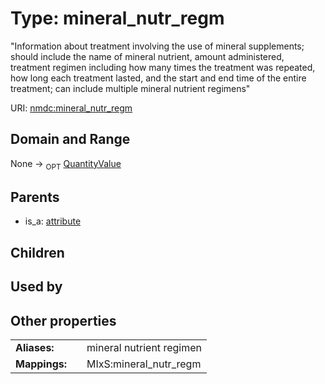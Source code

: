 
# Type: mineral_nutr_regm


"Information about treatment involving the use of mineral supplements; should include the name of mineral nutrient, amount administered, treatment regimen including how many times the treatment was repeated, how long each treatment lasted, and the start and end time of the entire treatment; can include multiple mineral nutrient regimens"

URI: [nmdc:mineral_nutr_regm](https://microbiomedata/meta/mineral_nutr_regm)


## Domain and Range

None ->  <sub>OPT</sub> [QuantityValue](QuantityValue.md)

## Parents

 *  is_a: [attribute](attribute.md)

## Children


## Used by


## Other properties

|  |  |  |
| --- | --- | --- |
| **Aliases:** | | mineral nutrient regimen |
| **Mappings:** | | MIxS:mineral_nutr_regm |

